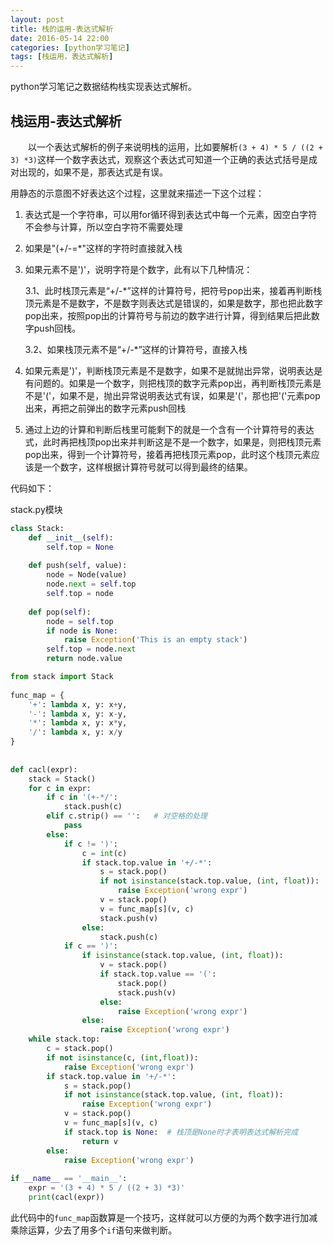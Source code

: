 ```yaml
---
layout: post
title: 栈的运用-表达式解析
date: 2016-05-14 22:00
categories: [python学习笔记]
tags: [栈运用，表达式解析]
---
```

 
python学习笔记之数据结构栈实现表达式解析。
<!--more-->
 
 
## 栈运用-表达式解析
 
　　以一个表达式解析的例子来说明栈的运用，比如要解析`(3 + 4) * 5 / ((2 + 3) *3)`这样一个数字表达式，观察这个表达式可知道一个正确的表达式括号是成对出现的，如果不是，那表达式是有误。
 
用静态的示意图不好表达这个过程，这里就来描述一下这个过程：
 
1. 表达式是一个字符串，可以用for循环得到表达式中每一个元素，因空白字符不会参与计算，所以空白字符不需要处理
2. 如果是"(+/-=*"这样的字符时直接就入栈
3. 如果元素不是')'，说明字符是个数字，此有以下几种情况：
 
   3.1、此时栈顶元素是“+/-*”这样的计算符号，把符号pop出来，接着再判断栈顶元素是不是数字，不是数字则表达式是错误的，如果是数字，那也把此数字pop出来，按照pop出的计算符号与前边的数字进行计算，得到结果后把此数字push回栈。
   
   3.2、如果栈顶元素不是“+/-*”这样的计算符号，直接入栈
4. 如果元素是')'，判断栈顶元素是不是数字，如果不是就抛出异常，说明表达是有问题的。如果是一个数字，则把栈顶的数字元素pop出，再判断栈顶元素是不是'('，如果不是，抛出异常说明表达式有误，如果是'('，那也把'('元素pop出来，再把之前弹出的数字元素push回栈
5. 通过上边的计算和判断后栈里可能剩下的就是一个含有一个计算符号的表达式，此时再把栈顶pop出来并判断这是不是一个数字，如果是，则把栈顶元素pop出来，得到一个计算符号，接着再把栈顶元素pop，此时这个栈顶元素应该是一个数字，这样根据计算符号就可以得到最终的结果。
 
代码如下：
 
stack.py模块
 
```py
class Stack:
    def __init__(self):
        self.top = None
 
    def push(self, value):
        node = Node(value)
        node.next = self.top
        self.top = node
 
    def pop(self):
        node = self.top
        if node is None:
            raise Exception('This is an empty stack')
        self.top = node.next
        return node.value
```
 
```py
from stack import Stack
 
func_map = {
    '+': lambda x, y: x+y,
    '-': lambda x, y: x-y,
    '*': lambda x, y: x*y,
    '/': lambda x, y: x/y
}
 
 
def cacl(expr):
    stack = Stack()
    for c in expr:
        if c in '(+-*/':
            stack.push(c)
        elif c.strip() == '':   # 对空格的处理
            pass
        else:
            if c != ')':
                c = int(c)
                if stack.top.value in '+/-*':
                    s = stack.pop()
                    if not isinstance(stack.top.value, (int, float)):
                        raise Exception('wrong expr')
                    v = stack.pop()
                    v = func_map[s](v, c)
                    stack.push(v)
                else:
                    stack.push(c)
            if c == ')':
                if isinstance(stack.top.value, (int, float)):
                    v = stack.pop()
                    if stack.top.value == '(':
                        stack.pop()
                        stack.push(v)
                    else:
                        raise Exception('wrong expr')
                else:
                    raise Exception('wrong expr')
    while stack.top:
        c = stack.pop()
        if not isinstance(c, (int,float)):
            raise Exception('wrong expr')
        if stack.top.value in '+/-*':
            s = stack.pop()
            if not isinstance(stack.top.value, (int, float)):
                raise Exception('wrong expr')
            v = stack.pop()
            v = func_map[s](v, c)
            if stack.top is None:  # 栈顶是None时才表明表达式解析完成
                return v
        else:
            raise Exception('wrong expr')
 
if __name__ == '__main__':
    expr = '(3 + 4) * 5 / ((2 + 3) *3)'
    print(cacl(expr))
```
 
此代码中的`func_map`函数算是一个技巧，这样就可以方便的为两个数字进行加减乘除运算，少去了用多个`if`语句来做判断。
 
